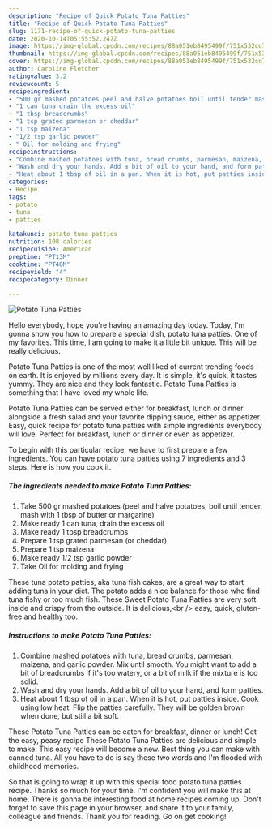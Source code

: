 ```yaml
---
description: "Recipe of Quick Potato Tuna Patties"
title: "Recipe of Quick Potato Tuna Patties"
slug: 1171-recipe-of-quick-potato-tuna-patties
date: 2020-10-14T05:55:52.247Z
image: https://img-global.cpcdn.com/recipes/88a051eb8495499f/751x532cq70/potato-tuna-patties-recipe-main-photo.jpg
thumbnail: https://img-global.cpcdn.com/recipes/88a051eb8495499f/751x532cq70/potato-tuna-patties-recipe-main-photo.jpg
cover: https://img-global.cpcdn.com/recipes/88a051eb8495499f/751x532cq70/potato-tuna-patties-recipe-main-photo.jpg
author: Caroline Fletcher
ratingvalue: 3.2
reviewcount: 5
recipeingredient:
- "500 gr mashed potatoes peel and halve potatoes boil until tender mash with 1 tbsp of butter or margarine"
- "1 can tuna drain the excess oil"
- "1 tbsp breadcrumbs"
- "1 tsp grated parmesan or cheddar"
- "1 tsp maizena"
- "1/2 tsp garlic powder"
- " Oil for molding and frying"
recipeinstructions:
- "Combine mashed potatoes with tuna, bread crumbs, parmesan, maizena, and garlic powder. Mix until smooth. You might want to add a bit of breadcrumbs if it&#39;s too watery, or a bit of milk if the mixture is too solid."
- "Wash and dry your hands. Add a bit of oil to your hand, and form patties."
- "Heat about 1 tbsp of oil in a pan. When it is hot, put patties inside. Cook using low heat. Flip the patties carefully. They will be golden brown when done, but still a bit soft."
categories:
- Recipe
tags:
- potato
- tuna
- patties

katakunci: potato tuna patties 
nutrition: 108 calories
recipecuisine: American
preptime: "PT13M"
cooktime: "PT46M"
recipeyield: "4"
recipecategory: Dinner

---
```



![Potato Tuna Patties](https://img-global.cpcdn.com/recipes/88a051eb8495499f/751x532cq70/potato-tuna-patties-recipe-main-photo.jpg)

Hello everybody, hope you're having an amazing day today. Today, I'm gonna show you how to prepare a special dish, potato tuna patties. One of my favorites. This time, I am going to make it a little bit unique. This will be really delicious.

Potato Tuna Patties is one of the most well liked of current trending foods on earth. It is enjoyed by millions every day. It is simple, it's quick, it tastes yummy. They are nice and they look fantastic. Potato Tuna Patties is something that I have loved my whole life.

Potato Tuna Patties can be served either for breakfast, lunch or dinner alongside a fresh salad and your favorite dipping sauce, either as appetizer. Easy, quick recipe for potato tuna patties with simple ingredients everybody will love. Perfect for breakfast, lunch or dinner or even as appetizer.


To begin with this particular recipe, we have to first prepare a few ingredients. You can have potato tuna patties using 7 ingredients and 3 steps. Here is how you cook it.

<!--inarticleads1-->

##### The ingredients needed to make Potato Tuna Patties:

1. Take 500 gr mashed potatoes (peel and halve potatoes, boil until tender, mash with 1 tbsp of butter or margarine)
1. Make ready 1 can tuna, drain the excess oil
1. Make ready 1 tbsp breadcrumbs
1. Prepare 1 tsp grated parmesan (or cheddar)
1. Prepare 1 tsp maizena
1. Make ready 1/2 tsp garlic powder
1. Take  Oil for molding and frying


These tuna potato patties, aka tuna fish cakes, are a great way to start adding tuna in your diet. The potato adds a nice balance for those who find tuna fishy or too much fish. These Sweet Potato Tuna Patties are very soft inside and crispy from the outside. It is delicious,&lt;br /&gt; easy, quick, gluten-free and healthy too. 

<!--inarticleads2-->

##### Instructions to make Potato Tuna Patties:

1. Combine mashed potatoes with tuna, bread crumbs, parmesan, maizena, and garlic powder. Mix until smooth. You might want to add a bit of breadcrumbs if it&#39;s too watery, or a bit of milk if the mixture is too solid.
1. Wash and dry your hands. Add a bit of oil to your hand, and form patties.
1. Heat about 1 tbsp of oil in a pan. When it is hot, put patties inside. Cook using low heat. Flip the patties carefully. They will be golden brown when done, but still a bit soft.


These Potato Tuna Patties can be eaten for breakfast, dinner or lunch! Get the easy, peasy recipe These Potato Tuna Patties are delicious and simple to make. This easy recipe will become a new. Best thing you can make with canned tuna. All you have to do is say these two words and I&#39;m flooded with childhood memories. 

So that is going to wrap it up with this special food potato tuna patties recipe. Thanks so much for your time. I'm confident you will make this at home. There is gonna be interesting food at home recipes coming up. Don't forget to save this page in your browser, and share it to your family, colleague and friends. Thank you for reading. Go on get cooking!
